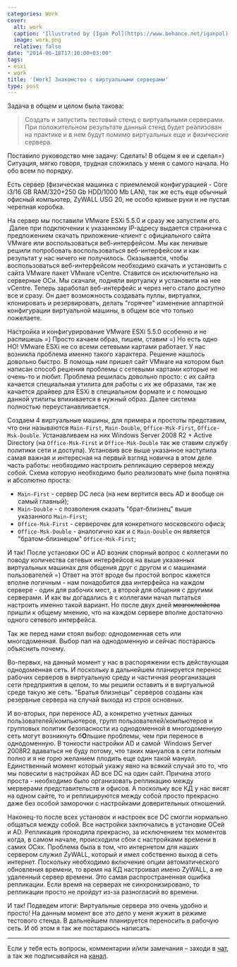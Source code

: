 ```yaml
---
categories: Work
cover:
  alt: work
  caption: 'Illustrated by [Igan Pol](https://www.behance.net/iganpol)'
  image: work.png
  relative: false
date: "2014-06-18T17:10:00+03:00"
tags:
- esxi
- work
title: '[Work] Знакомство с виртуальными серверами'
type: post
---
```


Задача в общем и целом была такова:
> Создать и запустить тестовый стенд с виртуальными серверами. При положительном результате данный стенд будет реализован на практике и в нем будут помимо виртуальных еще и физические сервера.  

Поставило руководство мне задачу: Сделать! В общем я ее и сделал=) Ситуация, мягко говоря, трудная сложилась у меня с самого начала. Но обо всем по порядку.

Есть сервер (физическая машинка с приемлемой конфигурацией - Core i3/16 GB RAM/320+250 Gb HDD/1000 Mb LAN), так же есть еще обычный офисный компьютер, ZyWALL USG 20, не особо кривые руки и не пустая черепная коробка.

На сервер мы поставили VMware ESXi 5.5.0 и сразу же запустили его.  Далее при подключении к указанному IP-адресу выдается страничка с предложением скачать приложение-клиент с официального сайта VMware или воспользоваться веб-интерфейсом. Мы как ленивые решили попробовать воспользоваться веб-интерфейсом и как результат у нас ничего не получилось. Оказывается, чтобы воспользоваться веб-интерфейсом необходимо скачать и установить с сайта VMware пакет VMware vCentre. Ставится он исключительно на серверные ОСи. Мы скачали, подняли виртуалку и установили на нее vCentre. Теперь заработал веб-интерфейс и через него стало доступно все и сразу. Он дает возможность создавать пуллы, виртуалки, клонировать и резервировать, делать "горячее" изменение аппартной конфигурации виртуальной машины, в общем все что только пожелаете.

Настройка и конфигурирование VMware ESXi 5.5.0 особенно и не распишешь =) Просто качаем образ, пишем, ставим =) Но есть одно НО! VMware ESXi не со всеми сетевыми картами работает. У нас возникла проблема именно такого характера. Решение нашлось довольно быстро. В помощь нам пришел сайт VMware на котором был написан способ решения проблемы с сетевыми картами которые не очень-то и любит. Проблема решилась довольно просто: с их сайта качается специальная утилита для работы с их же образами, так же качается драйвер для ESXi в специальном формате и с помощью данной утилиты впихивается в нужный образ. Далее система полностью переустанавливается.

Создаем 4 виртуальные машины, для примера и простоты представим, что они называются `Main-First`, `Main-Double`, `Office-Msk-First`, `Office-Msk-Double`. Устанавливаем на них Windows Server 2008 R2 + Active Directory (на `Office-Msk-First` и `Office-Msk-Double` так же ставим службу политики сети и доступа). Установив все выше указанное наступила самая важная и интересная на первый взгляд новичка в этом деле часть работы: необходимо настроить репликацию серверов между собой. Схема которую необходимо было реализовать мне была понятна и абсолютно проста:

- `Main-First` - сервер DC леса (на нем вертится весь AD и вообще он самый главный);
- `Main-Double` - с позволения сказать "брат-близнец" выше указанного `Main-First`;
- `Office-Msk-First` - серверочек для конкретного московского офиса;
- `Office-Msk-Double` - аналогично как и с `Main-Double` он является "братом-близнецом" `Office-Msk-First`;

И так! После установки ОС и AD возник спорный вопрос с коллегами по поводу количества сетевых интерфейсов на выше указанных виртуальных машинах для общения друг с другом и с машинами пользователей =) Ответ на этот вроде бы простой вопрос кажется вполне логичным - нам понадобится два интерфейса на каждом сервере - один для рабочих мест, а второй для общения с другими серверами. И как вы догадались я с коллегами начал пытаться настроить именно такой вариант. Но после двух дней ~~мозгоклюйства~~ пришли к общему мнению, что на каждом сервере вполне достаточно одного сетевого интерфейса.

Так же перед нами стоял выбор: однодоменная сеть или многодоменная. Выбор пал на однодоменную и сейчас постараюсь объяснить почему.

Во-первых, на данный момент у нас в распоряжении есть действующая однодоменная сеть. И поскольку в дальнейшем планируется перенос рабочих серверов в виртуальную среду и частичная реорганизация сети предприятия в целом, то мы решили оставить и в виртуальной среде такую же сеть. "Братья близнецы" серверов созданы как резервные сервера на случай выхода из строя основных.

И во-вторых, при переносе AD, а конкретно учетных данных пользователей/компьютеров, групп пользователей/компьютеров и групповых политик безопасности из однодоменной в многодоменную сеть могут возникнуть б**О**льшие проблемы, чем при переносе в однодоменную. В тонкости настройки AD и самой  Windows Server 2008R2 вдаваться не буду потому, что таких мануалов в сети полным полно и я не горю желанием плодить еще один такой мануал. Единственный момент который укажу явно на всякий случай это то, что мы повесили в настройках AD все DC на один сайт. Причина этого проста - необходимо было организовать репликацию между мерверами представительств и офисов. А поскольку все КД у нас висят на одном сайте, то и реплицируются между собой просто прекрасно даже без особой заморочки с настройками доверительных отношений.

Наконец-то после всех установок и настроек все DC смогли нормально общаться между собой. Все настройки заключались в установке ОСей и AD. Репликация проходила прекрасно, за исключением тех моментов когда, в самом начале, происходили сбои с настройками времени в самих ОСях. Проблема была в том, что интернетом для наших сервером служил ZyWALL, который и имел собственно выход в сеть интернет. Поскольку необходимо включение опции автоматического обновления времени, то время на КД настроивал имено ZyWALL, а не удаленный сервер времени. Это самая распространенная ошибка репликации. Если время на серверах не синхронизировано, то репликации просто не пройдут из-за разногласий во времени.

И так! Подведем итоги: Виртуальные сервера это очень удобно и просто! На данным момент все это дело у меня жужит в режиме тестового стенда. В дальнейшем планируется переносить в рабочую сеть. И об этом я так же постараюсь написать.

---
Если у тебя есть вопросы, комментарии и/или замечания – заходи в [чат](https://ttttt.me/jtprogru_chat), а так же подписывайся на [канал](https://ttttt.me/jtprogru_channel).
